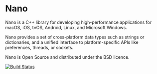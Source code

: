 Nano
====
Nano is a C++ library for developing high-performance applications for macOS, iOS, tvOS, Android, Linux, and Microsoft Windows.

Nano provides a set of cross-platform data types such as strings or dictionaries, and a unified interface to platform-specific APIs like preferences, threads, or sockets.

Nano is Open Source and distributed under the BSD licence.

[![Build Status](https://travis-ci.org/refnum/Nano.svg?branch=master)](https://travis-ci.org/refnum/Nano)
